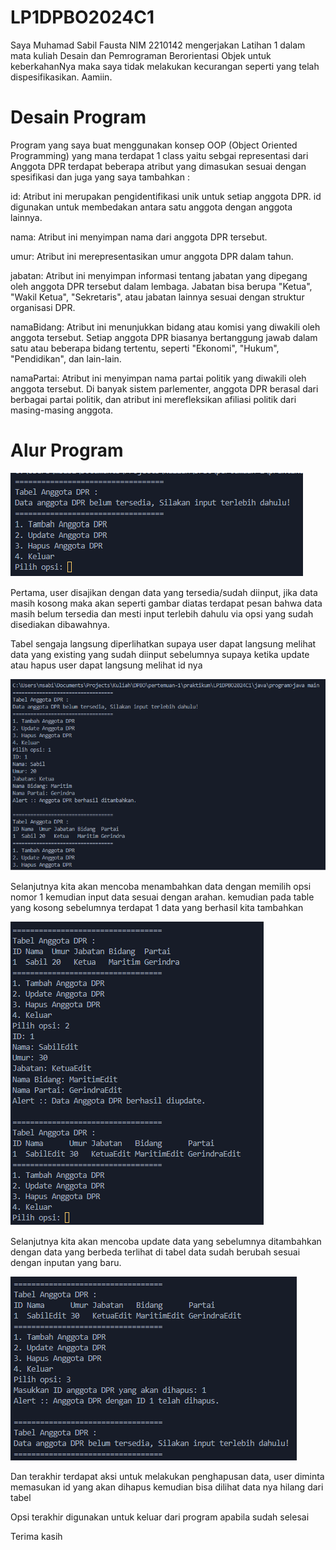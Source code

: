 # LP1DPBO2024C1

Saya Muhamad Sabil Fausta NIM 2210142 mengerjakan Latihan 1 dalam mata kuliah Desain dan Pemrograman Berorientasi Objek
untuk keberkahanNya maka saya tidak melakukan kecurangan seperti yang telah dispesifikasikan. Aamiin.

# Desain Program

Program yang saya buat menggunakan konsep OOP (Object Oriented Programming) yang mana terdapat 1 class yaitu sebgai representasi dari Anggota DPR
terdapat beberapa atribut yang dimasukan sesuai dengan spesifikasi dan juga yang saya tambahkan :

id: Atribut ini merupakan pengidentifikasi unik untuk setiap anggota DPR. id digunakan untuk membedakan antara satu anggota dengan anggota lainnya.

nama: Atribut ini menyimpan nama dari anggota DPR tersebut.

umur: Atribut ini merepresentasikan umur anggota DPR dalam tahun.

jabatan: Atribut ini menyimpan informasi tentang jabatan yang dipegang oleh anggota DPR tersebut dalam lembaga. Jabatan bisa berupa "Ketua", "Wakil Ketua", "Sekretaris", atau jabatan lainnya sesuai dengan struktur organisasi DPR.

namaBidang: Atribut ini menunjukkan bidang atau komisi yang diwakili oleh anggota tersebut. Setiap anggota DPR biasanya bertanggung jawab dalam satu atau beberapa bidang tertentu, seperti "Ekonomi", "Hukum", "Pendidikan", dan lain-lain.

namaPartai: Atribut ini menyimpan nama partai politik yang diwakili oleh anggota tersebut. Di banyak sistem parlementer, anggota DPR berasal dari berbagai partai politik, dan atribut ini merefleksikan afiliasi politik dari masing-masing anggota.

# Alur Program

![alt text](image.png)

Pertama, user disajikan dengan data yang tersedia/sudah diinput, jika data masih kosong maka akan seperti gambar diatas terdapat pesan bahwa data masih belum tersedia dan mesti input terlebih dahulu via opsi yang sudah disediakan dibawahnya.

Tabel sengaja langsung diperlihatkan supaya user dapat langsung melihat data yang existing yang sudah diinput sebelumnya supaya ketika update atau hapus user dapat langsung melihat id nya

![alt text](image-1.png)

Selanjutnya kita akan mencoba menambahkan data dengan memilih opsi nomor 1 kemudian input data sesuai dengan arahan. kemudian pada table yang kosong sebelumnya terdapat 1 data yang berhasil kita tambahkan

![alt text](image-2.png)

Selanjutnya kita akan mencoba update data yang sebelumnya ditambahkan dengan data yang berbeda terlihat di tabel data sudah berubah sesuai dengan inputan yang baru.

![alt text](image-3.png)

Dan terakhir terdapat aksi untuk melakukan penghapusan data, user diminta memasukan id yang akan dihapus kemudian bisa dilihat data nya hilang dari tabel

Opsi terakhir digunakan untuk keluar dari program apabila sudah selesai

Terima kasih
